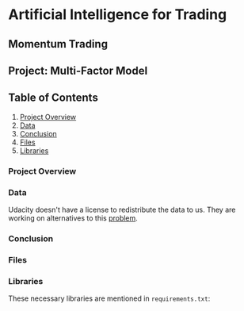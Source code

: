 
# Artificial Intelligence for Trading

## Momentum Trading

## Project: Multi-Factor Model

## Table of Contents

1. [Project Overview](#1)
2. [Data](#2)
3. [Conclusion](#3)
4. [Files](#4)
5. [Libraries](#5)

<a id='1'></a>

### Project Overview



<a id='2'></a>

### Data

Udacity doesn't have a license to redistribute the data to us. They are working on alternatives to this [problem](https://github.com/udacity/artificial-intelligence-for-trading).

<a id='3'></a>

### Conclusion

<a id='4'></a>

### Files

<a id='5'></a>

### Libraries

These necessary libraries are mentioned in `requirements.txt`: